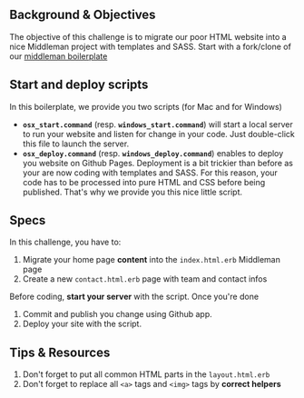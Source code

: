 ## Background & Objectives

The objective of this challenge is to migrate our poor HTML website into a nice Middleman project with templates and SASS. Start with a fork/clone of our [middleman boilerplate](https://github.com/lewagon/middleman-boilerplate)

## Start and deploy scripts

In this boilerplate, we provide you two scripts (for Mac and for Windows)

- **`osx_start.command`** (resp. **`windows_start.command`**) will start a local server to run your website and listen for change in your code. Just double-click this file to launch the server.
- **`osx_deploy.command`** (resp. **`windows_deploy.command`**) enables to deploy you website on Github Pages. Deployment is a bit trickier than before as your are now coding with templates and SASS. For this reason, your code has to be processed into pure HTML and CSS before being published. That's why we provide you this nice little script.

## Specs

In this challenge, you have to:

1. Migrate your home page **content** into the `index.html.erb` Middleman page
1. Create a new `contact.html.erb` page with team and contact infos

Before coding, **start your server** with the script. Once you're done

1. Commit and publish you change using Github app.
1. Deploy your site with the script.

## Tips & Resources

1. Don't forget to put all common HTML parts in the `layout.html.erb`
1. Don't forget to replace all `<a>` tags and `<img>` tags by **correct helpers**
